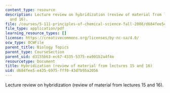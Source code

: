 ```yaml
---
content_type: resource
description: Lecture review on hybridization (review of material from lectures 15
  and 16).
file: /courses/5-111-principles-of-chemical-science-fall-2008/d684fee5e4356975fff043d7b95a2056_bioex_lect17.pdf
file_type: application/pdf
learning_resource_types: []
license: https://creativecommons.org/licenses/by-nc-sa/4.0/
ocw_type: OCWFile
parent_title: Biology Topics
parent_type: CourseSection
parent_uid: d3155b63-ec67-4335-5375-ea901b2a4f4e
resourcetype: Document
title: Hybridization (review of material from lectures 15 and 16)
uid: d684fee5-e435-6975-fff0-43d7b95a2056
---
```

Lecture review on hybridization (review of material from lectures 15 and 16).